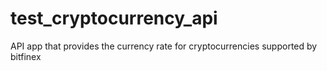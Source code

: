 # test_cryptocurrency_api
API app that provides the currency rate for cryptocurrencies supported by bitfinex
